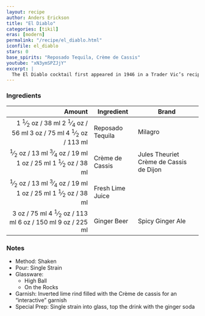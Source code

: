```yaml
---
layout: recipe
author: Anders Erickson
title: "El Diablo"
categories: [tikil]
eras: [modern]
permalink: "/recipe/el_diablo.html"
iconfile: el_diablo
stars: 0
base_spirits: "Reposado Tequila, Crème de Cassis"
youtube: "xN3ymSPZJjY"
excerpt: |
  The El Diablo cocktail first appeared in 1946 in a Trader Vic’s recipe book. It features tequila, crème de cassis, lime and ginger beer.
---
```


### Ingredients

| Amount | Ingredient       | Brand                                   |
| -----: | ---------------- | --------------------------------------- |
| <span class="onex active">1 <sup>1</sup>&frasl;<sub>2</sub> oz  / 38 ml</span> <span class="onehalfx">2 <sup>1</sup>&frasl;<sub>4</sub> oz  / 56 ml</span> <span class="twox">3 oz  / 75 ml</span> <span class="threex">4 <sup>1</sup>&frasl;<sub>2</sub> oz  / 113 ml</span>| Reposado Tequila | Milagro                                 |
| <span class="onex active"> <sup>1</sup>&frasl;<sub>2</sub> oz  / 13 ml</span> <span class="onehalfx"> <sup>3</sup>&frasl;<sub>4</sub> oz  / 19 ml</span> <span class="twox">1 oz  / 25 ml</span> <span class="threex">1 <sup>1</sup>&frasl;<sub>2</sub> oz  / 38 ml</span>| Crème de Cassis  | Jules Theuriet Crème de Cassis de Dijon |
| <span class="onex active"> <sup>1</sup>&frasl;<sub>2</sub> oz  / 13 ml</span> <span class="onehalfx"> <sup>3</sup>&frasl;<sub>4</sub> oz  / 19 ml</span> <span class="twox">1 oz  / 25 ml</span> <span class="threex">1 <sup>1</sup>&frasl;<sub>2</sub> oz  / 38 ml</span>| Fresh Lime Juice |
|   <span class="onex active">3 oz  / 75 ml</span> <span class="onehalfx">4 <sup>1</sup>&frasl;<sub>2</sub> oz  / 113 ml</span> <span class="twox">6 oz  / 150 ml</span> <span class="threex">9 oz  / 225 ml</span>| Ginger Beer      | Spicy Ginger Ale                        |

### Notes

- Method: Shaken
- Pour: Single Strain
- Glassware:
  - High Ball
  - On the Rocks
- Garnish: Inverted lime rind filled with the Crème de cassis for an “interactive” garnish
- Special Prep: Single strain into glass, top the drink with the ginger soda

    
<script type="application/ld+json">
{
  "@context": "https://schema.org",
  "@type": "Recipe",
  "author": "{{ page.author }}",
  "description": "{{ page.excerpt | strip_html | replace: '"', "'" }}",
  "image": "{% for ingredient in site.data[page.iconfile].images.ingredient limit: 1 %}{{ ingredient.url }}{% endfor %}",
  "recipeIngredient": [  "1.5 oz Reposado Tequila",
  "0.5 oz Crème de Cassis ",
  "0.5 oz Fresh Lime Juice",
  "3 oz Ginger Beer "],
  "name": "{{ page.title }}",
  "recipeInstructions": "  {
    '@type': 'HowToStep',
    'text': '- Method: Shaken
'
  },  {
    '@type': 'HowToStep',
    'text': '- Pour: Single Strain
'
  },  {
    '@type': 'HowToStep',
    'text': '- Glassware:
'
  },  {
    '@type': 'HowToStep',
    'text': '  - High Ball
'
  },  {
    '@type': 'HowToStep',
    'text': '  - On the Rocks
'
  },  {
    '@type': 'HowToStep',
    'text': '- Garnish: Inverted lime rind filled with the Crème de cassis for an “interactive” garnish
'
  },  {
    '@type': 'HowToStep',
    'text': '- Special Prep: Single strain into glass, top the drink with the ginger soda
'
  }",
  "recipeYield": "1 cocktail",
  "recipeCategory": "cocktail"
}
</script>

    